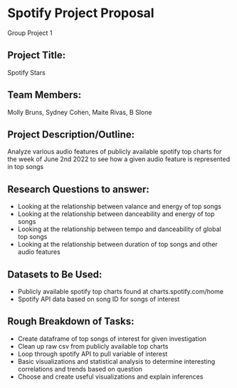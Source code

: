 # Spotify Project Proposal
Group Project 1


## Project Title: 
Spotify Stars 

## Team Members: 
Molly Bruns, Sydney Cohen, Maite Rivas,  B Slone

## Project Description/Outline: 
Analyze various audio features of publicly available spotify top charts for the week of June 2nd 2022 to see how a given audio feature is represented in top songs 

## Research Questions to answer: 
* Looking at the relationship between valance and energy of top songs 
* Looking at the relationship between danceability and energy of top songs
* Looking at the relationship between tempo and danceability of global top songs 
* Looking at the relationship between duration of top songs and other audio features 

## Datasets to Be Used:
* Publicly available spotify top charts found at charts.spotify.com/home
* Spotify API data based on song ID for songs of interest 

## Rough Breakdown of Tasks: 
* Create dataframe of top songs of interest for given investigation
* Clean up raw csv from publicly available top charts 
* Loop through spotify API to pull variable of interest 
* Basic visualizations and statistical analysis to determine interesting correlations and trends based on question
* Choose and create useful visualizations and explain inferences 
